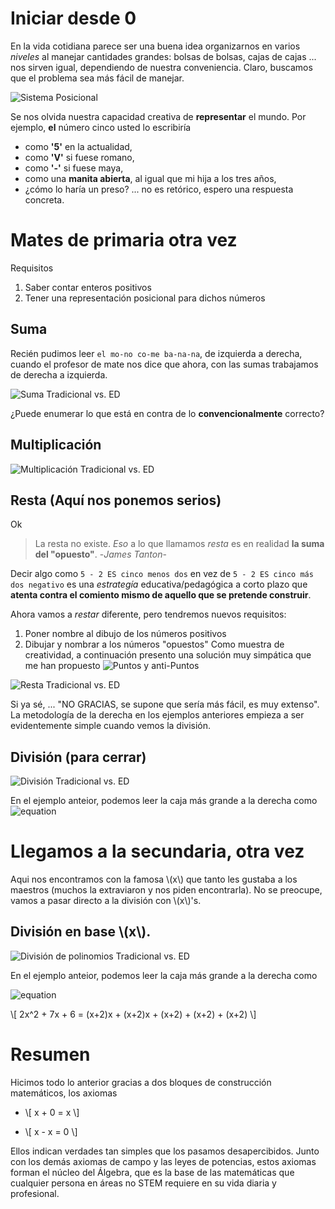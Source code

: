 # Iniciar desde 0

En la vida cotidiana parece ser una buena idea organizarnos en varios *niveles* al manejar cantidades grandes: bolsas de bolsas, cajas de cajas ... nos sirven igual, dependiendo de nuestra conveniencia. Claro, buscamos que el problema sea más fácil de manejar.

![Sistema Posicional](./images/positional-system.png)

Se nos olvida nuestra capacidad creativa de **representar** el mundo. Por ejemplo, **el** número cinco usted lo escribiría
- como **'5'** en la actualidad,
- como **'V'** si fuese romano,
- como **'-'** si fuese maya,
- como una **manita abierta**, al igual que mi hija a los tres años,
- ¿cómo lo haría un preso? ... no es retórico, espero una respuesta concreta.

# Mates de primaria otra vez

Requisitos
1. Saber contar enteros positivos
2. Tener una representación posicional para dichos números

## Suma

Recién pudimos leer `el mo-no co-me ba-na-na`, de izquierda a derecha, cuando el profesor de mate nos dice que ahora, con las sumas trabajamos de derecha a izquierda.
	
![Suma Tradicional vs. ED](./images/exploding-dots-add.png)

¿Puede enumerar lo que está en contra de lo **convencionalmente** correcto?

## Multiplicación

![Multiplicación Tradicional vs. ED](./images/exploding-dots-times.png)

## Resta (Aquí nos ponemos serios)

Ok
> La resta no existe. *Eso* a lo que llamamos *resta* es en realidad **la suma del "opuesto"**.
> -*James Tanton*-

Decir algo como 
`5 - 2 ES cinco menos dos`
en vez de 
`5 - 2 ES cinco más dos negativo`
es una *estrategía* educativa/pedagógica a corto plazo que **atenta contra el comiento mismo de aquello que se pretende construir**.

Ahora vamos a *restar* diferente, pero tendremos nuevos requisitos:
1. Poner nombre al dibujo de los números positivos
2. Dibujar y nombrar a los números "opuestos"
Como muestra de creatividad, a continuación presento una solución muy simpática que me han propuesto
![Puntos y anti-Puntos](./images/dots-antidots.png)

	
![Resta Tradicional vs. ED](./images/exploding-dots-diff.png)

Si ya sé, ... "NO GRACIAS, se supone que sería más fácil, es muy extenso". La metodología de la derecha en los ejemplos anteriores empieza a ser evidentemente simple cuando vemos la división.

## División (para cerrar)

![División Tradicional vs. ED](./images/exploding-dots-division.png)

En el ejemplo anteior, podemos leer la caja más grande a la derecha como
<img src="https://latex.codecogs.com/svg.latex?\Large&space;
276 
= 120 + 120 + 12 + 12 + 12 
= 10 \times 12 + 10 \times 12 + 12 + 12 + 12
"  title="equation" />

# Llegamos a la secundaria, otra vez

Aqui nos encontramos con la famosa \\(x\\) que tanto les gustaba a los maestros (muchos la extraviaron y nos piden encontrarla).  No se preocupe, vamos a pasar directo a la división con \\(x\\)'s.

## División en base \\(x\\). 

![División de polinomios Tradicional vs. ED](./images/exploding-dots-division-x.png)

En el ejemplo anteior, podemos leer la caja más grande a la derecha como

<img src="https://latex.codecogs.com/svg.latex?\Large&space;
2x^2 + 7x + 6
= (x^2+2x) + (x^2+2x) + (x+2) + (x+2) + (x+2)
"  title="equation" />

\\[
2x^2 + 7x + 6
= (x+2)x + (x+2)x + (x+2) + (x+2) + (x+2)
\\]


# Resumen

Hicimos todo lo anterior gracias a dos bloques de construcción matemáticos, los axiomas

* \\[ x + 0 = x \\]

* \\[ x - x = 0 \\]


Ellos indican verdades tan simples que los pasamos desapercibidos. Junto con los demás axiomas de campo y las leyes de potencias, estos axiomas forman el núcleo del Álgebra, que es la base de las matemáticas que cualquier persona en áreas no STEM requiere en su vida diaria y profesional.